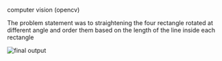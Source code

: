 computer vision (opencv)

The problem statement was to straightening the four rectangle rotated at different angle and order them based on the length of the line inside each rectangle 

![final output](https://user-images.githubusercontent.com/41846257/164183537-e0775cc7-790e-4777-97d7-abed05228336.JPG)
